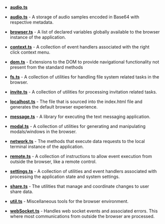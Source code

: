 

* **[audio.ts](audio.ts)**      

* **[audio.ts](audio.ts)**         - A storage of audio samples encoded in Base64 with respective metadata.
* **[browser.ts](browser.ts)**     - A list of declared variables globally available to the browser instance of the application.
* **[context.ts](context.ts)**     - A collection of event handlers associated with the right click context menu.
* **[dom.ts](dom.ts)**             - Extensions to the DOM to provide navigational functionality not present from the standard methods
* **[fs.ts](fs.ts)**               - A collection of utilities for handling file system related tasks in the browser.
* **[invite.ts](invite.ts)**       - A collection of utilities for processing invitation related tasks.
* **[localhost.ts](localhost.ts)** - The file that is sourced into the index.html file and generates the default browser experience.
* **[message.ts](message.ts)**     - A library for executing the text messaging application.
* **[modal.ts](modal.ts)**         - A collection of utilities for generating and manipulating modals/windows in the browser.
* **[network.ts](network.ts)**     - The methods that execute data requests to the local terminal instance of the application.
* **[remote.ts](remote.ts)**       - A collection of instructions to allow event execution from outside the browser, like a remote control.
* **[settings.ts](settings.ts)**   - A collection of utilities and event handlers associated with processing the application state and system settings.
* **[share.ts](share.ts)**         - The utilities that manage and coordinate changes to user share data.
* **[util.ts](util.ts)**           - Miscellaneous tools for the browser environment.
* **[webSocket.ts](webSocket.ts)** - Handles web socket events and associated errors. This where most communications from outside the browser are processed.